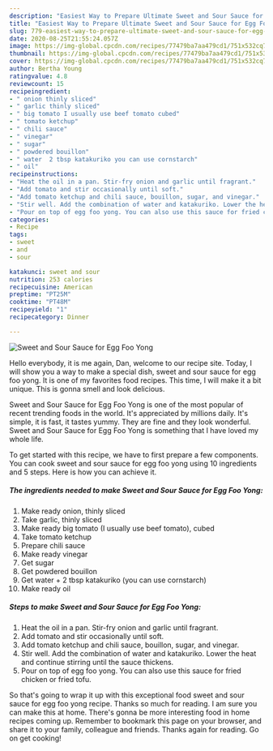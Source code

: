 ```yaml
---
description: "Easiest Way to Prepare Ultimate Sweet and Sour Sauce for Egg Foo Yong"
title: "Easiest Way to Prepare Ultimate Sweet and Sour Sauce for Egg Foo Yong"
slug: 779-easiest-way-to-prepare-ultimate-sweet-and-sour-sauce-for-egg-foo-yong
date: 2020-08-25T21:55:24.057Z
image: https://img-global.cpcdn.com/recipes/77479ba7aa479cd1/751x532cq70/sweet-and-sour-sauce-for-egg-foo-yong-recipe-main-photo.jpg
thumbnail: https://img-global.cpcdn.com/recipes/77479ba7aa479cd1/751x532cq70/sweet-and-sour-sauce-for-egg-foo-yong-recipe-main-photo.jpg
cover: https://img-global.cpcdn.com/recipes/77479ba7aa479cd1/751x532cq70/sweet-and-sour-sauce-for-egg-foo-yong-recipe-main-photo.jpg
author: Bertha Young
ratingvalue: 4.8
reviewcount: 15
recipeingredient:
- " onion thinly sliced"
- " garlic thinly sliced"
- " big tomato I usually use beef tomato cubed"
- " tomato ketchup"
- " chili sauce"
- " vinegar"
- " sugar"
- " powdered bouillon"
- " water  2 tbsp katakuriko you can use cornstarch"
- " oil"
recipeinstructions:
- "Heat the oil in a pan. Stir-fry onion and garlic until fragrant."
- "Add tomato and stir occasionally until soft."
- "Add tomato ketchup and chili sauce, bouillon, sugar, and vinegar."
- "Stir well. Add the combination of water and katakuriko. Lower the heat and continue stirring until the sauce thickens."
- "Pour on top of egg foo yong. You can also use this sauce for fried chicken or fried tofu."
categories:
- Recipe
tags:
- sweet
- and
- sour

katakunci: sweet and sour 
nutrition: 253 calories
recipecuisine: American
preptime: "PT25M"
cooktime: "PT48M"
recipeyield: "1"
recipecategory: Dinner

---
```



![Sweet and Sour Sauce for Egg Foo Yong](https://img-global.cpcdn.com/recipes/77479ba7aa479cd1/751x532cq70/sweet-and-sour-sauce-for-egg-foo-yong-recipe-main-photo.jpg)

Hello everybody, it is me again, Dan, welcome to our recipe site. Today, I will show you a way to make a special dish, sweet and sour sauce for egg foo yong. It is one of my favorites food recipes. This time, I will make it a bit unique. This is gonna smell and look delicious.



Sweet and Sour Sauce for Egg Foo Yong is one of the most popular of recent trending foods in the world. It's appreciated by millions daily. It's simple, it is fast, it tastes yummy. They are fine and they look wonderful. Sweet and Sour Sauce for Egg Foo Yong is something that I have loved my whole life.


To get started with this recipe, we have to first prepare a few components. You can cook sweet and sour sauce for egg foo yong using 10 ingredients and 5 steps. Here is how you can achieve it.

<!--inarticleads1-->

##### The ingredients needed to make Sweet and Sour Sauce for Egg Foo Yong:

1. Make ready  onion, thinly sliced
1. Take  garlic, thinly sliced
1. Make ready  big tomato (I usually use beef tomato), cubed
1. Take  tomato ketchup
1. Prepare  chili sauce
1. Make ready  vinegar
1. Get  sugar
1. Get  powdered bouillon
1. Get  water + 2 tbsp katakuriko (you can use cornstarch)
1. Make ready  oil




<!--inarticleads2-->

##### Steps to make Sweet and Sour Sauce for Egg Foo Yong:

1. Heat the oil in a pan. Stir-fry onion and garlic until fragrant.
1. Add tomato and stir occasionally until soft.
1. Add tomato ketchup and chili sauce, bouillon, sugar, and vinegar.
1. Stir well. Add the combination of water and katakuriko. Lower the heat and continue stirring until the sauce thickens.
1. Pour on top of egg foo yong. You can also use this sauce for fried chicken or fried tofu.




So that's going to wrap it up with this exceptional food sweet and sour sauce for egg foo yong recipe. Thanks so much for reading. I am sure you can make this at home. There's gonna be more interesting food in home recipes coming up. Remember to bookmark this page on your browser, and share it to your family, colleague and friends. Thanks again for reading. Go on get cooking!
